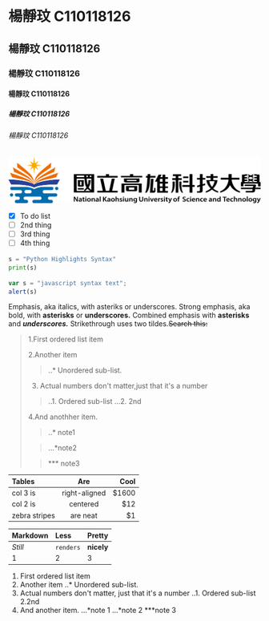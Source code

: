 # 楊靜玟 C110118126
## 楊靜玟 C110118126
### 楊靜玟 C110118126
#### 楊靜玟 C110118126
##### 楊靜玟 C110118126
###### 楊靜玟 C110118126

![NKUST](NKUST.png "高科大")

- [x] To do list
- [ ] 2nd thing
- [ ] 3rd thing
- [ ] 4th thing

```python
s = "Python Highlights Syntax"
print(s)
```

```js
var s = "javascript syntax text";
alert(s)
```
Emphasis, aka italics, with asteriks or underscores.
Strong emphasis, aka bold, with **asterisks** or **underscores.**
Combined emphasis with **asterisks** and ***underscores.***
Strikethrough uses two tildes.~~Search this:~~

>1.First ordered list item
>
>2.Another item
>> ..* Unordered sub-list.
>3. Actual numbers don't matter,just that it's a number
>> ..1. Ordered sub-list
>> ...2. 2nd
>>
>
>4.And anothher item.
>> ..* note1
>
>> ...*note2
>
>> *** note3 


|Tables |Are |Cool |
|:------------|:-------------:|-----:|
|col 3 is     |right-aligned| $1600|
|col 2 is     |centered       |   $12|
|zebra stripes|are neat       |    $1|

|Markdown |Less |Pretty |
|:------------|:-------------|:-----|
|*Still*     |`renders`| **nicely**|
|1     |2     |   3|


1. First ordered list item
2. Another item
   ..* Unordered sub-list.
3. Actual numbers don't matter, just that it's a number
..1. Ordered sub-list
  2.2nd
4. And another item.
 ...*note 1
 ...*note 2
 ***note 3
